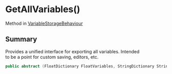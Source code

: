 # GetAllVariables()

Method in [VariableStorageBehaviour](yarn.unity.variablestoragebehaviour.md)

## Summary

Provides a unified interface for exporting all variables. Intended\
to be a point for custom saving, editors, etc.

```csharp
public abstract (FloatDictionary FloatVariables, StringDictionary StringVariables, BoolDictionary BoolVariables) GetAllVariables();
```
